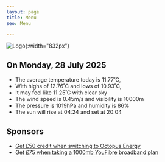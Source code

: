```yaml
---
layout: page
title: Menu
seo: Menu

---
```


![Logo](/images/logo.jpg){:width="832px"}

<!-- weather_marker starts -->
## On Monday, 28 July 2025

- The average temperature today is 11.77˚C,
- With highs of 12.76˚C and lows of 10.93˚C,
- It may feel like 11.25˚C with clear sky
- The wind speed is 0.45m/s and visibility is 10000m
- The pressure is 1019hPa and humidity is 86%
- The sun will rise at 04:24 and set at 20:04

<!-- weather_marker ends -->

## Sponsors

- [Get £50 credit when switching to Octopus Energy](https://bit.ly/3oD1nnS)
- [Get £75 when taking a 1000mb YouFibre broadband plan](https://aklam.io/91zWhU?)
